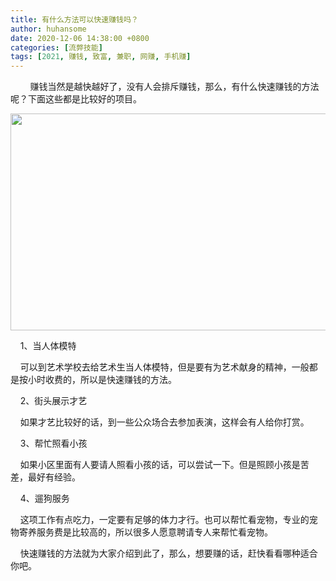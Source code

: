 ```yaml
---
title: 有什么方法可以快速赚钱吗？
author: huhansome
date: 2020-12-06 14:38:00 +0800
categories: [流弊技能]
tags: [2021, 赚钱, 致富, 兼职, 网赚, 手机赚]
---
```

    
    赚钱当然是越快越好了，没有人会排斥赚钱，那么，有什么快速赚钱的方法呢？下面这些都是比较好的项目。

<img alt="" src="http://www.jinduoxia.com.cn/d/file/2020-12-08/962d6f6a090e710aec078f77decbbf3e.jpg" style="width: 550px; height: 347px;"/>

    1、当人体模特

    可以到艺术学校去给艺术生当人体模特，但是要有为艺术献身的精神，一般都是按小时收费的，所以是快速赚钱的方法。

    2、街头展示才艺

    如果才艺比较好的话，到一些公众场合去参加表演，这样会有人给你打赏。

    3、帮忙照看小孩

    如果小区里面有人要请人照看小孩的话，可以尝试一下。但是照顾小孩是苦差，最好有经验。

    4、遛狗服务

    这项工作有点吃力，一定要有足够的体力才行。也可以帮忙看宠物，专业的宠物寄养服务费是比较高的，所以很多人愿意聘请专人来帮忙看宠物。

    快速赚钱的方法就为大家介绍到此了，那么，想要赚的话，赶快看看哪种适合你吧。

